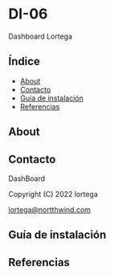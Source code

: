 # DI-06
Dashboard Lortega

## Índice

- [About](#About)
- [Contacto](#Contacto)
- [Guía de instalación](#guía-de-instalación)
- [Referencias](#Referencias)

## About

## Contacto
DashBoard

Copyright (C) 2022 lortega

lortega@nortthwind.com

## Guía de instalación


## Referencias
